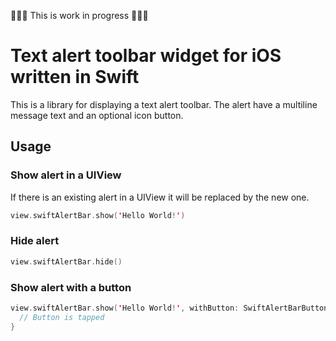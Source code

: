 🔨🔨🔨 This is work in progress 🔨🔨🔨

# Text alert toolbar widget for iOS written in Swift

This is a library for displaying a text alert toolbar. The alert have a multiline message text
and an optional icon button.

## Usage

### Show alert in a UIView

If there is an existing alert in a UIView it will be replaced by the new one.

```Swift
view.swiftAlertBar.show('Hello World!')
```

### Hide alert

```Swift
view.swiftAlertBar.hide()
```

### Show alert with a button

```Swift
view.swiftAlertBar.show('Hello World!', withButton: SwiftAlertBarButtons.Cancel) {
  // Button is tapped
}
```